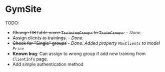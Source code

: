 # GymSite

TODO: 
 - ~~Change DB table name `TrainingGroups` to `TrainGroups`.~~ - *Done.*
 - ~~Assign clients to trainings.~~ - *Done.*
 - ~~Check for "Single" groups~~ - *Done. Added property `MaxClients` to model `Price`*
 - **Known bug**: Can assign to wrong group if add new training from `ClientInfo` page.
 - Add simple authentication method